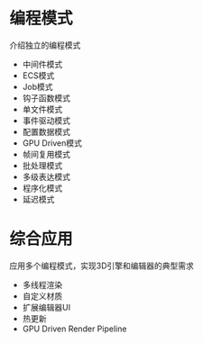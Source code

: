 # 编程模式
介绍独立的编程模式

- 中间件模式
- ECS模式
- Job模式
- 钩子函数模式
- 单文件模式
- 事件驱动模式
- 配置数据模式
- GPU Driven模式
- 帧间复用模式
- 批处理模式
- 多级表达模式
- 程序化模式
- 延迟模式

# 综合应用
应用多个编程模式，实现3D引擎和编辑器的典型需求

- 多线程渲染
- 自定义材质
- 扩展编辑器UI
- 热更新
- GPU Driven Render Pipeline